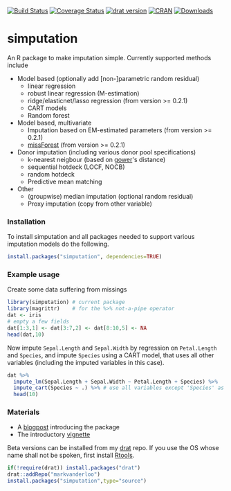 
[![Build Status](https://travis-ci.org/markvanderloo/simputation.svg?branch=master)](https://travis-ci.org/markvanderloo/simputation)
[![Coverage Status](https://coveralls.io/repos/github/markvanderloo/simputation/badge.svg?branch=master)](https://coveralls.io/github/markvanderloo/simputation?branch=master)
[![drat version](https://img.shields.io/badge/drat-0.2.1-green.svg)]()
[![CRAN](http://www.r-pkg.org/badges/version/simputation)](https://CRAN.R-project.org/package=simputation)
[![Downloads](http://cranlogs.r-pkg.org/badges/simputation)](https://CRAN.R-project.org/package=simputation)

# simputation
An R package to make imputation simple. Currently supported methods include

- Model based (optionally add [non-]parametric random residual)
    - linear regression 
    - robust linear regression (M-estimation)
    - ridge/elasticnet/lasso regression (from version >= 0.2.1)
    - CART models
    - Random forest
- Model based, multivariate
    - Imputation based on EM-estimated parameters (from version >= 0.2.1)
    - [missForest](https://CRAN.R-project.org/package=missForest) (from version >= 0.2.1)
- Donor imputation (including various donor pool specifications)
  - k-nearest neigbour (based on [gower](https://cran.r-project.org/package=gower)'s distance)
  - sequential hotdeck (LOCF, NOCB)
  - random hotdeck
  - Predictive mean matching
- Other
  - (groupwise) median imputation (optional random residual)
  - Proxy imputation (copy from other variable) 


### Installation

To install simputation and all packages needed to support various imputation
models do the following.
```r
install.packages("simputation", dependencies=TRUE)
```


### Example usage

Create some data suffering from missings
```r
library(simputation) # current package
library(magrittr)    # for the %>% not-a-pipe operator
dat <- iris
# empty a few fields
dat[1:3,1] <- dat[3:7,2] <- dat[8:10,5] <- NA
head(dat,10)
```
Now impute `Sepal.Length` and `Sepal.Width` by regression on `Petal.Length` and `Species`, and impute `Species` using a CART model, that uses all other variables (including the imputed variables in this case).
```r
dat %>% 
  impute_lm(Sepal.Length + Sepal.Width ~ Petal.Length + Species) %>%
  impute_cart(Species ~ .) %>% # use all variables except 'Species' as predictor
  head(10)
```

### Materials

- A [blogpost](http://www.markvanderloo.eu/yaRb/2016/09/13/announcing-the-simputation-package-make-imputation-simple/) introducing the package
- The introductory [vignette](https://cran.r-project.org/web/packages/simputation/vignettes/intro.html)


Beta versions can be installed from my [drat](http://cran.r-project.org/package=drat) repo. If you use the OS whose name shall not be spoken, first install [Rtools](https://cran.r-project.org/bin/windows/Rtools/).
```r
if(!require(drat)) install.packages("drat")
drat::addRepo("markvanderloo")
install.packages("simputation",type="source")
```

